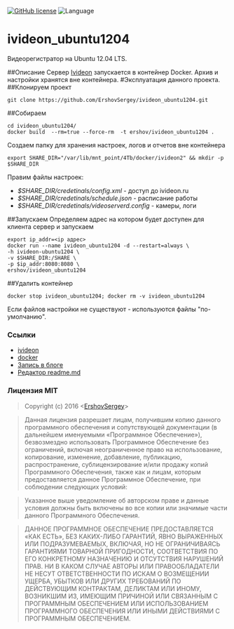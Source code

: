 [![GitHub license](https://img.shields.io/badge/license-MIT-blue.svg)](https://raw.githubusercontent.com/github.com/ErshovSergey/master/LICENSE) ![Language](https://img.shields.io/badge/language-bash-yellowgreen.svg)
# ivideon_ubuntu1204
Видеорегистратор на Ubuntu 12.04 LTS.

##Описание
Сервер   [Ivideon](https://www.ivideon.com/) запускается в контейнер Docker. Архив и настройки хранятся вне контейнера.
#Эксплуатация данного проекта.
##Клонируем проект
```shell
git clone https://github.com/ErshovSergey/ivideon_ubuntu1204.git
```
##Собираем
```shell
cd ivideon_ubuntu1204/
docker build  --rm=true --force-rm  -t ershov/ivideon_ubuntu1204 .
```
Создаем папку для хранения настроек, логов и отчетов вне контейнера
```shell
export SHARE_DIR="/var/lib/mnt_point/4Tb/docker/ivideon2" && mkdir -p $SHARE_DIR
```
Правим файлы настроек:
 - *$SHARE_DIR/credetinals/config.xml* - доступ до ivideon.ru
 - *$SHARE_DIR/credetinals/schedule.json* - расписание работы
 - *$SHARE_DIR/credetinals/videoserverd.config* - камеры, логи

##Запускаем
Определяем адрес на котором будет доступен для клиента сервер и запускаем
```shell
export ip_addr=<ip адрес>
docker run --name ivideon_ubuntu1204 -d --restart=always \
-h ivideon-ubuntu1204 \
-v $SHARE_DIR:/SHARE \
-p $ip_addr:8080:8080 \
ershov/ivideon_ubuntu1204
```
##Удалить контейнер
```shell
docker stop ivideon_ubuntu1204; docker rm -v ivideon_ubuntu1204
```
Если файлов настройки не существуют - используются файлы "по-умолчанию".
### <i class="icon-upload"></i>Ссылки
 - [ivideon](https://www.ivideon.com/)
 - [docker](https://www.docker.com/)
 - [Запись в блоге](https://)
 - [Редактор readme.md](https://stackedit.io/)

### <i class="icon-refresh"></i>Лицензия MIT

> Copyright (c) 2016 &lt;[ErshovSergey](http://github.com/ErshovSergey/)&gt;

> Данная лицензия разрешает лицам, получившим копию данного программного обеспечения и сопутствующей документации (в дальнейшем именуемыми «Программное Обеспечение»), безвозмездно использовать Программное Обеспечение без ограничений, включая неограниченное право на использование, копирование, изменение, добавление, публикацию, распространение, сублицензирование и/или продажу копий Программного Обеспечения, также как и лицам, которым предоставляется данное Программное Обеспечение, при соблюдении следующих условий:

> Указанное выше уведомление об авторском праве и данные условия должны быть включены во все копии или значимые части данного Программного Обеспечения.

> ДАННОЕ ПРОГРАММНОЕ ОБЕСПЕЧЕНИЕ ПРЕДОСТАВЛЯЕТСЯ «КАК ЕСТЬ», БЕЗ КАКИХ-ЛИБО ГАРАНТИЙ, ЯВНО ВЫРАЖЕННЫХ ИЛИ ПОДРАЗУМЕВАЕМЫХ, ВКЛЮЧАЯ, НО НЕ ОГРАНИЧИВАЯСЬ ГАРАНТИЯМИ ТОВАРНОЙ ПРИГОДНОСТИ, СООТВЕТСТВИЯ ПО ЕГО КОНКРЕТНОМУ НАЗНАЧЕНИЮ И ОТСУТСТВИЯ НАРУШЕНИЙ ПРАВ. НИ В КАКОМ СЛУЧАЕ АВТОРЫ ИЛИ ПРАВООБЛАДАТЕЛИ НЕ НЕСУТ ОТВЕТСТВЕННОСТИ ПО ИСКАМ О ВОЗМЕЩЕНИИ УЩЕРБА, УБЫТКОВ ИЛИ ДРУГИХ ТРЕБОВАНИЙ ПО ДЕЙСТВУЮЩИМ КОНТРАКТАМ, ДЕЛИКТАМ ИЛИ ИНОМУ, ВОЗНИКШИМ ИЗ, ИМЕЮЩИМ ПРИЧИНОЙ ИЛИ СВЯЗАННЫМ С ПРОГРАММНЫМ ОБЕСПЕЧЕНИЕМ ИЛИ ИСПОЛЬЗОВАНИЕМ ПРОГРАММНОГО ОБЕСПЕЧЕНИЯ ИЛИ ИНЫМИ ДЕЙСТВИЯМИ С ПРОГРАММНЫМ ОБЕСПЕЧЕНИЕМ.
